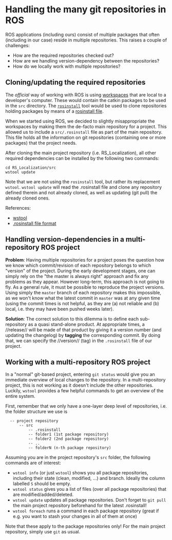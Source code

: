 # Handling the many git repositories in ROS

ROS applications (including ours) consist of multiple packages that often (including in our case) reside in multiple repositories. This raises a couple of challenges:

* How are the required repositories checked out?
* How are we handling version-dependency between the repositories?
* How do we locally work with multiple repositories?

## Cloning/updating the required repositories

The *official* way of working with ROS is using [workspaces](http://wiki.ros.org/catkin/workspaces) that are local to a developer's computer. These would contain the catkin packages to be used in the `src` directory. The [`rosinstall`](http://wiki.ros.org/rosinstall) tool would be used to clone repositories holding packages by means of a [rosinstall file](http://docs.ros.org/independent/api/rosinstall/html/rosinstall_file_format.html).

When we started using ROS, we decided to slightly misappropriate the workspaces by making them the de-facto main repository for a project. This allowed us to include a `src/.rosinstall` file as part of the main repository. This file holds all the information on git repositories (containing one or more packages) that the project needs.

After cloning the main project repository (i.e. RS_Localization), all other required dependencies can be installed by the following two commands:

    cd RS_Localization/src
    wstool update

Note that we are not using the `rosinstall` tool, but rather its replacement `wstool`. `wstool update` will read the .rosinstall file and clone any repository defined therein and not already cloned, as well as updating (git pull) the already cloned ones.

References:

* [wstool](http://wiki.ros.org/wstool)
* [.rosinstall file format](http://docs.ros.org/independent/api/rosinstall/html/rosinstall_file_format.html)


## Handling version-dependencies in a multi-repository ROS project

**Problem**: Having multiple repositories for a project poses the question how we know which commit/revision of each repository belongs to which "version" of the project. During the early development stages, one can simply rely on the "the master is always right" approach and fix any problems as they appear. However long-term, this approach is not going to fly. As a general rule, it must be possible to reproduce the project versions. Using simply the `master` branch of each repository makes this impossible, as we won't know what the latest commit in `master` was at any given time (using the commit times is not helpful, as they are (a) not reliable and (b) local, i.e. they may have been pushed weeks later).

**Solution**: The correct solution to this dilemma is to define each sub-repository as a quasi stand-alone product. At appropriate times, a //release// will be made of that product by giving it a version number (and updating the changelog) by **tagging** the corresponding commit. By doing that, we can specify the //version// (tag) in the `.rosinstall` file of our project.


## Working with a multi-repository ROS project 

In a "normal" git-based project, entering `git status` would give you an immediate overview of local changes to the repository. In a multi-repository project, this is not working as it doesn't include the other repositories. Luckily, `wstool` provides a few helpful commands to get an overview of the entire system.

First, remember that we only have a one-layer deep level of repositories, i.e. the folder structure we use is

```
  -- project repository 
      -- src
          -- .rosinstall
          -- folder1 (1st package repository)
          -- folder2 (2nd package repository)
          -- ..
          -- folderN (n-th package repository)
```

Assuming you are in the project repository's `src` folder, the following commands are of interest:

* `wstool info` (or just `wstool`) shows you all package repositories, including their state (clean, modified, ...) and branch. Ideally the column labelled `S` should be empty.
* `wstool status` gives you a list of files (over all package repositories) that are modified/added/deleted.
* `wstool update` updates all package repositories. Don't forget to `git pull` the main project repository beforehand for the latest .rosinstall!
* `wstool foreach` runs a command in each package repository (great if e.g. you want to stash your changes in all of them at once)

Note that these apply to the package repositories only! For the main project repository, simply use `git` as usual.
